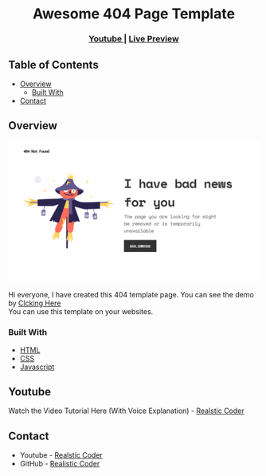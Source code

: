 
<h1 align="center">Awesome 404 Page Template</h1>



<div align="center">
  <h3>
    <a href="https://www.youtube.com/channel/UCK5YMqyy_fjAtwgu9hjxXJg">
      Youtube
    </a>
    <span> | </span>
    <a href="https://realisticcoder.github.io/404-Page/">
        Live Preview
    </a>
  </h3>
</div>

<!-- TABLE OF CONTENTS -->

## Table of Contents

- [Overview](#overview)
  - [Built With](#built-with)
- [Contact](#contact)

<!-- OVERVIEW -->

## Overview

![screenshot](https://raw.githubusercontent.com/RealisticCoder/404-Page/master/preview.png)

Hi everyone, I have created this 404 template page. You can see the demo by  <a href="https://{your-url-to-the-solution}">
        Clcking Here
    </a> <br>
You can use this template on your websites. 


### Built With

- [HTML](https://www.w3schools.com/html/)
- [CSS](https://www.w3schools.com/css/)
- [Javascript](https://www.w3schools.com/js/DEFAULT.asp)

## Youtube
Watch the Video Tutorial Here (With Voice Explanation) - [Realstic Coder](https://www.youtube.com/channel/UCK5YMqyy_fjAtwgu9hjxXJg)

## Contact

- Youtube - [Realstic Coder](https://www.youtube.com/channel/UCK5YMqyy_fjAtwgu9hjxXJg)
- GitHub - [Realistic Coder](https://github.com/RealisticCoder/)

